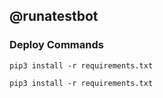 ## @runatestbot

### Deploy Commands

```
pip3 install -r requirements.txt
```

```
pip3 install -r requirements.txt
```
